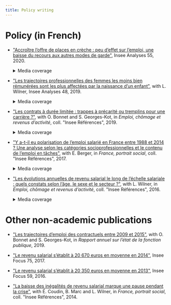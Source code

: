 ```yaml
---
title: Policy writing
---
```


# Policy (in French)

* ["Accroître l’offre de places en crèche : peu d’effet sur l’emploi, une baisse du recours aux autres modes de garde"](https://insee.fr/fr/statistiques/4652808), Insee Analyses 55, 2020.   
     <details>
        <summary>Media coverage</summary>
    
        <a href="https://www.bfmtv.com/economie/la-forte-hausse-du-nombre-de-places-en-creche-n-a-pas-dope-l-emploi-des-femmes_AN-202009070255.html">BFMTV</a>,
        <a href="https://www.europe1.fr/societe/laugmentation-des-places-en-creche-a-eu-peu-deffet-sur-lemploi-des-meres-selon-linsee-3990331">Europe 1</a>,
        <a href="https://www.lassmat.fr/actualites/nouvelles-professionnelles/places-en-creche-effets-limites-pour-l-emploi-et-negatifs-pour">L'Assmat</a>,
        <a href="https://www.laprovence.com/actu/en-direct/6100926/laugmentation-des-places-en-creche-na-eu-que-peu-deffet-sur-lemploi-des-meres-selon-linsee.html">La Provence</a>,
        <a href="https://www.journaldesfemmes.fr/maman/bebe/2658319-places-en-creche-emploi-des-meres-insee/">Le Journal des Femmes</a>,
        <a href="https://www.lefigaro.fr/social/creer-des-creches-a-peu-d-impact-sur-l-emploi-des-femmes-20200907">Le Figaro</a>,
         <a href="https://www.leparisien.fr/societe/les-meres-des-jeunes-enfants-n-ont-pas-beneficie-de-l-augmentation-des-places-en-creche-07-09-2020-8380308.php">Le Parisien</a>,
        <a href="https://www.lesechos.fr/politique-societe/societe/sur-le-marche-du-travail-les-meres-ne-profitent-pas-de-la-creation-de-places-en-creche-1240147">Les Échos</a>,
        <a href="https://lesprosdelapetiteenfance.fr/vie-professionnelle/paroles-de-pro/chroniques/les-chroniques-de-pierre-moisset/de-la-faible-utilite-des-creches-par-pierre-moisset">Les Pros de la Petite Enfance</a>,
        <a href="https://www.maire-info.com/petite-enfance/selon-l'insee-l'accroissement-du-nombre-de-places-en-creche-n'influe-pas-(encore)-sur-l'emploi-des-meres-article-24473">Maire Info</a>.
    </details>
    
    <p></p>

* ["Les trajectoires professionnelles des femmes les moins bien rémunérées sont les plus affectées par la naissance d’un enfant"](https://insee.fr/fr/statistiques/4226475), with L. Wilner, Insee Analyses 48, 2019.
    <details>
        <summary>Media coverage</summary>
    
        <a href="https://www.alternatives-economiques.fr/faut-travailler-faire-plaisir-a-entourage/00090661">Alternatives Économiques</a>,
        <a href="https://www.bfmtv.com/economie/comment-l-arrivee-d-un-enfant-accroit-les-differences-salariales-entre-hommes-et-femmes-1784408.html">BFMTV</a>,
        <a href="https://www.challenges.fr/femmes/cinq-ans-apres-l-arrivee-d-un-enfant-les-meres-perdent-25-de-leurs-revenus-salariaux_679076">Challenges</a>,
        <a href="https://www.cnews.fr/france/2019-10-10/selon-une-etude-de-linsee-larrivee-dun-enfant-pese-sur-le-salaire-des-meres">CNews</a>,
        <a href="https://www.cosmopolitan.fr/avoir-un-enfant-fait-baisser-le-salaire-de-la-femme-mais-pas-celui-de-l-homme,2033497.asp">Cosmopolitan</a>,
        <a href="https://www.dna.fr/magazine-lifestyle/2019/12/08/le-regret-d-etre-mere-un-tabou-difficile-a-briser">Dernières Nouvelles d'Alsace</a>,
        <a href="https://www.francetvinfo.fr/economie/emploi/carriere/vie-professionnelle/emploi-des-femmes/avoir-un-enfant-fait-baisser-les-salaires-des-femmes-selon-l-insee_3654475.html">France 2</a>,
        <a href="https://www.francetvinfo.fr/economie/emploi/carriere/vie-professionnelle/emploi-des-femmes/l-arrivee-d-un-enfant-pese-sur-le-salaire-des-meres-rarement-celui-des-peres-selon-l-insee_3653423.html">France Info</a>,
        <a href="https://www.franceinter.fr/quand-les-enfants-naissent-les-salaires-des-femmes-baissent">France Inter</a>,
        <a href="https://www.glamourparis.com/societe/travail/articles/larrivee-dun-enfant-ferait-baisser-le-salaire-des-femmes-mais-pas-celui-des-hommes/77278">Glamour</a>,
        <a href="https://lentreprise.lexpress.fr/actualites/1/actualites/l-arrivee-d-un-enfant-pese-sur-le-salaire-des-meres-rarement-des-peres-insee_2102653.html">L'Express</a>,
        <a href="https://www.humanite.fr/inegalites-femmes-hommes-la-double-peine-des-travailleuses-pauvres-678544">L'Humanité</a>,
        <a href="https://www.linfodurable.fr/larrivee-dun-enfant-pese-sur-le-salaire-des-meres-rarement-des-peres-insee-14163">L'info durable</a>,
        <a href="https://www.lefigaro.fr/social/l-arrivee-d-un-enfant-penalise-les-femmes-salariees-20191010">Le Figaro</a>,
        <a href="https://www.lejdd.fr/Societe/salaire-5-chiffres-pour-comprendre-les-inegalites-entre-les-femmes-et-les-hommes-3929518">Le Journal du Dimanche</a>,
        <a href="https://www.lemonde.fr/economie/article/2019/10/15/la-parite-homme-femme-progresse-trop-lentement-en-europe_6015567_3234.html">Le Monde</a>,
        <a href="https://www.monde-diplomatique.fr/mav/168/FILLIEULE/61023">Le Monde Diplomatique</a>,
        <a href="https://www.lesechos.fr/economie-france/social/comment-larrivee-dun-enfant-impacte-la-trajectoire-professionnelle-des-femmes-1139055">Les Échos</a>,
        <a href="http://www.leparisien.fr/societe/5-ans-apres-l-arrivee-d-un-enfant-les-femmes-ont-perdu-un-quart-de-leurs-revenus-10-10-2019-8170560.php">Le Parisien</a>,
        <a href="https://www.mieuxvivre-votreargent.fr/vie-pratique/salaire/2019/10/11/cinq-ans-apres-larrivee-dun-enfant-les-femmes-perdent-un-quart-de-leur-salaire/">Mieux Vivre</a>,
        <a href="https://www.ouest-france.fr/societe/egalite-hommes-femmes/l-arrivee-d-un-enfant-impacte-davantage-le-salaire-des-meres-que-celui-des-peres-6558318">Ouest France</a>,
        <a href="https://www.scienceshumaines.com/le-premier-enfant-un-frein-salarial-pour-les-meres_fr_41810.html">Sciences Humaines</a>.
    </details>

    <p></p>

* ["Les contrats à durée limitée : trappes à précarité ou tremplins pour une carrière ?"](https://www.insee.fr/fr/statistiques/4183052?sommaire=4182950), with O. Bonnet and S. Georges-Kot, in *Emploi, chômage et revenus d’activité*, coll. "Insee Références", 2019.
    <details>
        <summary>Media coverage</summary>
    
            <a href="https://www.20minutes.fr/economie/2554827-20190702-cdd-vraiment-tremplin-vers-cdi-vers-belle-carriere">20 Minutes</a>,
            <a href="https://www.bfmtv.com/economie/contrats-courts-un-premier-pas-vers-un-cdi-ou-un-piege-a-precaires-1724102.html">BFMTV</a>,
            <a href="https://www.challenges.fr/emploi/les-contrats-courts-sont-ils-enferment-ils-dans-la-precarite_662081"> Challenges</a>,
            <a href="https://www.francetvinfo.fr/economie/emploi/emploi-le-cdd-ne-debouche-pas-forcement-sur-le-cdi_3519703.html"> France 3</a>,
            <a href="https://www.francebleu.fr/infos/economie-social/moins-d-un-cdd-sur-deux-mene-a-un-cdi-selon-l-insee-1562125248">France Bleu</a>,
            <a href="https://www.franceinter.fr/les-contrats-precaires-ont-de-plus-en-plus-de-mal-a-se-trouver-une-place-dans-le-marche-du-travail">France Inter</a>,
            <a href="https://lentreprise.lexpress.fr/rh-management/recrutement/cdd-des-chiffres-explosifs_2087447.html">L'Express</a>,
            <a href="https://www.la-croix.com/Economie/Social/jeunes-contrat-court-tremplin-vers-lemploi-2019-07-02-1201032894">La Croix</a>,
            <a href="https://www.latribune.fr/economie/france/a-peine-1-salarie-sur-2-en-cdd-est-en-cdi-sept-ans-plus-tard-822433.html">La Tribune</a>,
            <a href="https://www.lefigaro.fr/decideurs/les-contrats-courts-juges-comme-precaires-facilitent-aussi-l-insertion-professionnelle-20190706">Le Figaro</a>,
            <a href="https://www.lesechos.fr/economie-france/social/contrats-courts-linsee-accredite-la-these-de-la-trappe-a-precarite-1035069">Les Échos</a>,
            <a href="https://www.liberation.fr/france/2019/07/02/chomage-disette-salariale-le-difficile-parcours-professionnel-des-cdd_1737517">Libération</a>,
            <a href="http://rebondir.fr/actualites-emploi/les-contrats-a-duree-limitee-entre-tremplins-pour-une-carriere-et-trappes-a-precarite-insee-02072019">Rebondir</a>.
    </details>

    <p></p>

* ["Y a-t-il eu polarisation de l’emploi salarié en France entre 1988 et 2014 ? Une analyse selon les catégories socioprofessionnelles et le contenu de l’emploi en tâches"](https://www.insee.fr/fr/statistiques/3197271?sommaire=3197289), with E. Berger, in *France, portrait social*, coll. "Insee Références", 2017.
    <details>
        <summary>Media coverage</summary>
    
            <a href="https://www.challenges.fr/emploi/marche-de-l-emploi/pourquoi-le-marche-du-travail-francais-ne-se-polarise-comme-aux-etats-unis_514889">Challenges</a>,
            <a href="https://lentreprise.lexpress.fr/actualites/1/actualites/en-france-un-marche-du-travail-moins-polarise-qu-aux-usa-insee_1962604.html">L'Express</a>
            <a href="https://www.lesechos.fr/2017/11/les-classes-moyennes-font-de-la-resistance-en-france-188546">Les Échos</a>,
            <a href="https://www.liberation.fr/france/2017/11/21/l-insee-portraitiste-d-une-france-temperee_1611493">Libération</a>.
   </details>
   
    <p></p>

* ["Les évolutions annuelles de revenu salarial le long de l’échelle salariale : quels constats selon l’âge,
le sexe et le secteur ?"](https://www.insee.fr/fr/statistiques/2122740?sommaire=2122750), with L. Wilner, in *Emploi, chômage et revenus d’activité*, coll. "Insee Références", 2016.
    <details>
        <summary>Media coverage</summary>
    
            <a href="https://bfmbusiness.bfmtv.com/observatoire/un-salarie-gagne-4-fois-plus-a-40-ans-qu-a-25-ans-1001513.html">BFMTV</a>,
            <a href="https://www.lefigaro.fr/economie/le-scan-eco/dessous-chiffres/2016/07/05/29006-20160705ARTFIG00265-votre-salaire-evolue-t-il-normalement.php">Le Figaro</a>.
   </details>

   <p></p>


# Other non-academic publications

* ["Les trajectoires d’emploi des contractuels entre 2009 et 2015"](https://www.fonction-publique.gouv.fr/files/files/statistiques/rapports_annuels/2019/07_Dossier-Cotractuels_trajectoires-2019.pdf), with O. Bonnet and S. Georges-Kot, in *Rapport annuel sur l’état de la fonction publique*, 2019.

* ["Le revenu salarial s’établit à 20 670 euros en moyenne en 2014"](https://www.insee.fr/fr/statistiques/2560524), Insee Focus 75, 2017.

* ["Le revenu salarial s’établit à 20 350 euros en moyenne en 2013"](https://www.insee.fr/fr/statistiques/2018997), Insee Focus 59, 2016.

* ["La baisse des inégalités de revenu salarial marque une pause pendant la crise"](https://www.insee.fr/fr/statistiques/1288514?sommaire=1288529), with É. Coudin, B. Marc and L. Wilner, in *France, portrait social*, coll. "Insee Références", 2014. 
